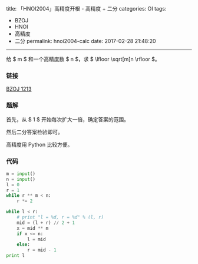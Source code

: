 title: 「HNOI2004」高精度开根 - 高精度 + 二分
categories: OI
tags: 
  - BZOJ
  - HNOI
  - 高精度
  - 二分
permalink: hnoi2004-calc
date: 2017-02-28 21:48:20
---

给 $ m $ 和一个高精度数 $ n $，求 $ \lfloor \sqrt[m]n \rfloor $。

<!-- more -->

### 链接
[BZOJ 1213](http://www.lydsy.com/JudgeOnline/problem.php?id=1213)

### 题解
首先，从 $ 1 $ 开始每次扩大一倍，确定答案的范围。

然后二分答案检验即可。

高精度用 Python 比较方便。

### 代码
```python
m = input()
n = input()
l = 0
r = 1
while r ** m < n:
    r *= 2

while l < r:
    # print "l = %d, r = %d" % (l, r)
    mid = (l + r) // 2 + 1
    x = mid ** m
    if x <= n:
        l = mid
    else:
        r = mid - 1
print l
```
